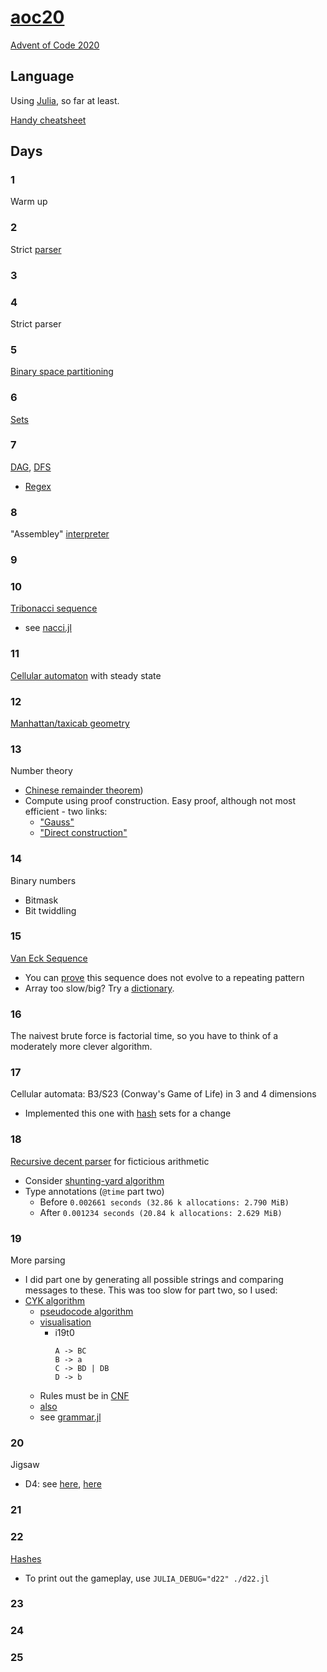 # [aoc20](https://gitlab.com/eidoom/aoc20)

[Advent of Code 2020](https://adventofcode.com/2020)

## Language

Using [Julia](https://docs.julialang.org/en/v1/manual/getting-started/), so far at least.

[Handy cheatsheet](https://juliabyexample.helpmanual.io/)

## Days

### 1

Warm up

### 2

Strict [parser](https://en.wikipedia.org/wiki/Parsing#Computer_languages)

### 3

### 4

Strict parser

### 5

[Binary space partitioning](https://en.wikipedia.org/wiki/Binary_space_partitioning)

### 6

[Sets](https://en.wikipedia.org/wiki/Set_(abstract_data_type))

### 7

[DAG](https://en.wikipedia.org/wiki/Directed_acyclic_graph), [DFS](https://en.wikipedia.org/wiki/Depth-first_search)

* [Regex](https://en.wikipedia.org/wiki/Regular_expression)

### 8

"Assembley" [interpreter](https://en.wikipedia.org/wiki/Interpreter_(computing))

### 9

### 10

[Tribonacci sequence](https://oeis.org/A000073)

* see [nacci.jl](./nacci.jl)

### 11

[Cellular automaton](https://en.wikipedia.org/wiki/Cellular_automaton) with steady state

### 12

[Manhattan/taxicab geometry](https://en.wikipedia.org/wiki/Taxicab_geometry)

### 13

Number theory

* [Chinese remainder theorem](https://en.wikipedia.org/wiki/Chinese_remainder_theorem))
* Compute using proof construction. Easy proof, although not most efficient - two links:
    * ["Gauss"](https://shainer.github.io/crypto/math/2017/10/22/chinese-remainder-theorem.html)
    * ["Direct construction"](https://en.wikipedia.org/wiki/Chinese_remainder_theorem#Existence_(direct_construction))

### 14

Binary numbers

* Bitmask
* Bit twiddling

### 15

[Van Eck Sequence](https://oeis.org/A181391)

* You can [prove](https://youtu.be/etMJxB-igrc) this sequence does not evolve to a repeating pattern
* Array too slow/big? Try a [dictionary](https://en.wikipedia.org/wiki/Associative_array).

### 16

The naivest brute force is factorial time, so you have to think of a moderately more clever algorithm.

### 17

Cellular automata: B3/S23 (Conway's Game of Life) in 3 and 4 dimensions

* Implemented this one with [hash](https://en.wikipedia.org/wiki/Hash_table) sets for a change

### 18

[Recursive decent parser](https://en.wikipedia.org/wiki/Recursive_descent_parser) for ficticious arithmetic

* Consider [shunting-yard algorithm](https://en.wikipedia.org/wiki/Shunting-yard_algorithm)
* Type annotations (`@time` part two)
    * Before `0.002661 seconds (32.86 k allocations: 2.790 MiB)`
    * After `0.001234 seconds (20.84 k allocations: 2.629 MiB)`

### 19

More parsing

* I did part one by generating all possible strings and comparing messages to these. This was too slow for part two, so I used:
* [CYK algorithm](https://en.wikipedia.org/wiki/CYK_algorithm)
    * [pseudocode algorithm](https://en.wikipedia.org/wiki/CYK_algorithm#As_pseudocode)
    * [visualisation](https://www.xarg.org/tools/cyk-algorithm/)
        * i19t0
            ```
            A -> BC
            B -> a
            C -> BD | DB
            D -> b
            ```
    * Rules must be in [CNF](https://en.wikipedia.org/wiki/Chomsky_normal_form)
    * [also](https://en.wikipedia.org/wiki/Phrase_structure_rules)
    * see [grammar.jl](./grammar.jl)

### 20

Jigsaw

* D4: see [here](https://en.wikipedia.org/wiki/Dihedral_group), [here](https://en.wikipedia.org/wiki/Examples_of_groups#dihedral_group_of_order_8)

### 21

### 22

[Hashes](https://en.wikipedia.org/wiki/Hash_function)

* To print out the gameplay, use `JULIA_DEBUG="d22" ./d22.jl`

### 23

### 24

### 25

